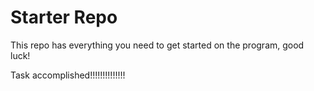 # Starter Repo
This repo has everything you need to get started on the program, good luck!


Task accomplished!!!!!!!!!!!!!!
